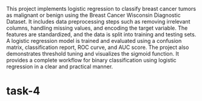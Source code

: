 This project implements logistic regression to classify breast cancer tumors as malignant or benign using the Breast Cancer Wisconsin Diagnostic Dataset. It includes data preprocessing steps such as removing irrelevant columns, handling missing values, and encoding the target variable. The features are standardized, and the data is split into training and testing sets. A logistic regression model is trained and evaluated using a confusion matrix, classification report, ROC curve, and AUC score. The project also demonstrates threshold tuning and visualizes the sigmoid function. It provides a complete workflow for binary classification using logistic regression in a clear and practical manner.
# task-4
